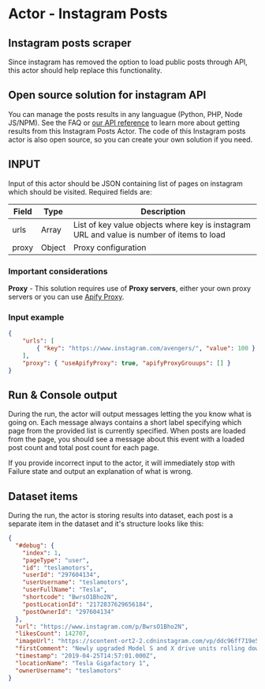 # Actor - Instagram Posts

## Instagram posts scraper

Since instagram has removed the option to load public posts through API, this actor should help replace this functionality.

## Open source solution for instagram API
You can manage the posts results in any languague (Python, PHP, Node JS/NPM). See the FAQ or <a href="https://www.apify.com/docs/api" target="blank">our API reference</a> to learn more about getting results from this Instagram Posts Actor.
The code of this Instagram posts actor is also open source, so you can create your own solution if you need.

## INPUT

Input of this actor should be JSON containing list of pages on instagram which should be visited. Required fields are:

| Field | Type | Description |
| ----- | ---- | ----------- |
| urls | Array | List of key value objects where key is instagram URL and value is number of items to load  |
| proxy | Object | Proxy configuration |

### Important considerations
**Proxy** - This solution requires use of **Proxy servers**, either your own proxy servers or you can use <a href="https://www.apify.com/docs/proxy">Apify Proxy</a>.

### Input example
```json
{
    "urls": [
        { "key": "https://www.instagram.com/avengers/", "value": 100 }
    ],
    "proxy": { "useApifyProxy": true, "apifyProxyGrouups": [] }
}

```

## Run & Console output

During the run, the actor will output messages letting the you know what is going on. Each message always contains a short label specifying which page
from the provided list is currently specified.
When posts are loaded from the page, you should see a message about this event with a loaded post count and total post count for each page.

If you provide incorrect input to the actor, it will immediately stop with Failure state and output an explanation of
what is wrong.

## Dataset items

During the run, the actor is storing results into dataset, each post is a separate item in the dataset and it's
structure looks like this:

```json
{
  "#debug": {
    "index": 1,
    "pageType": "user",
    "id": "teslamotors",
    "userId": "297604134",
    "userUsername": "teslamotors",
    "userFullName": "Tesla",
    "shortcode": "BwrsO1Bho2N",
    "postLocationId": "2172837629656184",
    "postOwnerId": "297604134"
  },
  "url": "https://www.instagram.com/p/BwrsO1Bho2N",
  "likesCount": 142707,
  "imageUrl": "https://scontent-ort2-2.cdninstagram.com/vp/ddc96ff719e514e118da40af30c21e44/5D625C61/t51.2885-15/e35/57840129_308705413159630_8358160330083042716_n.jpg?_nc_ht=scontent-ort2-2.cdninstagram.com",
  "firstComment": "Newly upgraded Model S and X drive units rolling down the production line at Gigafactory 1",
  "timestamp": "2019-04-25T14:57:01.000Z",
  "locationName": "Tesla Gigafactory 1",
  "ownerUsername": "teslamotors"
}
```